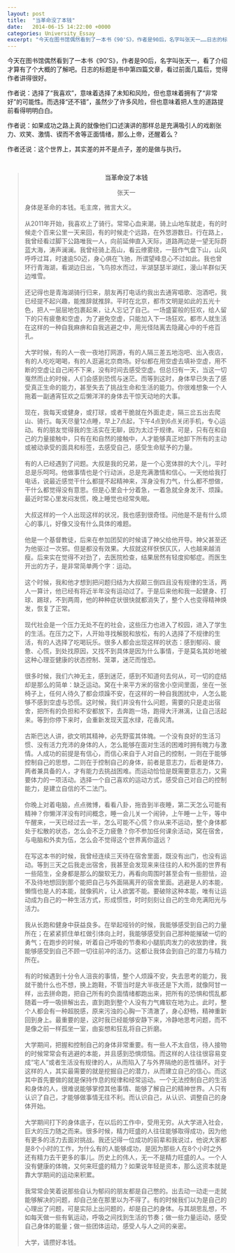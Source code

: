 ```yaml
---
layout: post
title:  "当革命没了本钱"
date:   2014-06-15 14:22:00 +0000
categories: University_Essay
excerpt: "今天在图书馆偶然看到了一本书《90'S》，作者是90后，名字叫张天一……日志的标题是书中第四篇文章，看过前面几篇后，觉得作者讲得很好"
---
```


今天在图书馆偶然看到了一本书《90'S》，作者是90后，名字叫张天一，看了介绍才算有了个大概的了解吧。日志的标题是书中第四篇文章，看过前面几篇后，觉得作者讲得很好。

作者说：选择了“我喜欢”，意味着选择了未知和风险，但也意味着拥有了“非常好”的可能性。而选择“还不错”，虽然少了许多风险，但也意味着把人生的道路提前看得明明白白。

作者说：如果成功之路上真的就像他们口述演讲的那样总是充满吸引人的戏剧张力、欢笑、激情、锲而不舍等正面情绪，那么上帝，还醒着么？

作者还说：这个世界上，其实差的并不是点子，差的是做与执行。

<div>
<br>
<blockquote class='quote-style'>

<div align='center'>
<p><strong>当革命没了本钱</strong></p>
<p>张天一</p>
</div>

身体是革命的本钱。毛主席，微言大义。<br>
<br>
从2011年开始，我喜欢上了骑行。常常心血来潮，骑上山地车就走，有的时候走个百来公里一天来回，有的时候走个远路，在外悠游数日。行在路上，我曾经看过脚下公路唯我一人，向前延伸直入天际，道路两边是一望无际蔚蓝大海，涛声澜澜。我曾经骑上高山，看云缭雾绕，一鼓作气盘下山，山风呼呼过耳，时速逾50迈，身心俱在飞驰，所谓望峰息心不过如此。我也曾环行青海湖，看湖边日出，飞鸟掠水而过，半湖瑟瑟半湖红，漫山羊群似天边堆雪。<br>
<br>
还记得也是青海湖骑行归来，朋友再打电话约我出去通宵唱歌、泡酒吧，我已经提不起兴趣，能推辞就推辞。平时在北京，都市文明是如此的五光十色，把人一层层地包裹起来，让人忘记了自己。一场盛宴般的狂欢，给人留下的只有疲惫和空虚，为了避免空虚，只能加入下一场狂欢。都市人就生活在这样的一种自我麻痹和自我逃避之中，用光怪陆离去隐藏心中的千疮百孔。<br>
<br>
大学时候，有的人一夜一夜地打网游，有的人隔三差五地泡吧、出入夜店，有的人吃吃喝喝，有的人逛遍北京商场。好似都在用空虚去填补空虚，用不断的空虚让自己闲不下来，没有时间去感受空虚。但总归有一天，当这一切戛然而止的时候，人们会感到恐慌与迷茫。而等到这时，身体早已失去了感受真正生命的能力，甚至失去了挑战生命和生活的能力。你很难想象一个人拖着一副通宵狂欢之后懒洋洋的身体去干惊天动地的大事。<br>
<br>
现在，我每天或健身，或打球，或者干脆就在外面走走，隔三岔五出去爬山、骑行。每天尽量12点睡，早上7点起，下午4点到6点关闭手机，专心运动。有的朋友觉得我的生活实在无聊，因为太过于规律。可是，只有在和自己的力量接触中，只有在和自然的接触中，人才能够真正地卸下所有的主动或被动承受的面具和标签，去感受自己，感受生命赋予的力量。<br>
<br>
有的人已经遇到了问题。大叔是我的兄弟，是一个心宽体胖的大个儿，平时总是乐呵呵。他做事情也是个行动派，总是充满激情和信心。一天他给我打电话，说最近感觉干什么都提不起精神来，浑身没有力气，什么都不想做，干什么都觉得没有意思。但是心里会十分着急，一着急就全身发汗、烦躁。最近时常心里发闷发慌，晚上睡觉也经常失眠。<br>
<br>
大叔这样的一个人出现这样的状况，我也感到很奇怪。问他是不是有什么烦心的事儿，好像又没有什么具体的难题。<br>
<br>
他是一个基督教徒，后来在参加团契的时候请了神父给他开导。神父甚至还为他驱过一次邪。但是都没有效果。大叔就这样恹恹仄仄，人也越来越消瘦。后来实在觉得不对劲了，去医院检查，结果居然有轻度抑郁症。而医生开出的方子，是非常简单两个字：运动。<br>
<br>
这个时候，我和他才想到把问题归结为大叔颠三倒四且没有规律的生活，两人一算计，他已经有将近半年没有运动过了。于是后来他和我一起健身、打球、踢球，不到两周，他的种种症状很快就都消失了，整个人也变得精神焕发，恢复了正常。<br>
<br>
现代社会是一个压力无处不在的社会，这些压力也进入了校园，进入了学生的生活。在压力之下，人开始寻找解脱和放松，有的人选择了不规律的生活，有的人选择了吃喝玩乐。很多人都会出现这样的状态：感到郁闷、疲惫、心慌，到处找原因，又找不到具体是因为什么事情，于是莫名其妙地被这种心理亚健康的状态控制、笼罩，迷茫而惶恐。<br>
<br>
很多时候，我们六神无主，感到迷茫，感到不知道何去何从，可一切的症结却是那么的简单：缺乏运动。窝在十来平方米的宿舍小空间里面，坐在一张椅子上，任何人待久了都会烦躁不安，在这样的一种自我困扰中，人怎么能够不感到空虚与恐慌。这时候，我们并没有什么问题，需要的只是走出宿舍，把所有的负担和不安都放下，去奔跑一场，跑得大汗淋漓，让自己活起来。等到你停下来时，会重新发现天蓝水绿，花香风清。<br>
<br>
古斯巴达人讲，欲文明其精神，必先野蛮其体魄。一个没有良好的生活习惯、没有活力充沛的身体的人，怎么能够在面对生活的困难时拥有魄力与激情。人成功的前提是有信心，而信心来自于人对自己的控制，一则在于能够控制自己的思想，二则在于控制自己的身体，前者是意志力，后者是体力，两者兼具备的人，才有能力去挑战困难。而运动恰恰是既需要意志力，又需要体力的一项活动。选择一个自己喜欢的运动方式，感受自己对自己的控制能力，是建立自信的不二法门。<br>
<br>
你晚上对着电脑，点点微博，看看八卦，拖沓到半夜睡，第二天怎么可能有精神？你懒洋洋没有时间概念，睡一会儿关一个闹钟，上午睡一上午，等中午醒来，一天已经过去一半，怎么可能不心慌？你从来不运动，整个身体都处于松散的状态，怎么会不乏力疲惫？你不参加任何课余活动，窝在宿舍，与电脑和外卖为伍，怎么会不觉得这个世界离你遥远？<br>
<br>
在写这本书的时候，我曾经连续三天待在宿舍里面，既没有出门，也没有运动。等到三天之后我走出宿舍，我甚至会发现来来往往的人和外面的世界有一些陌生，全身都是那么的酸软无力，再看向周围时甚至会有一些胆怯，迫不及待地想回到那个能把自己与外面隔离开的宿舍里面。逃避是人的本能，懒惰也是人的本能，就像鸦片，让人欲罢不能。要破除这种本能，唯有让运动成为自己的一种生活方式，形成惯性，时时刻刻让自己的生命充满阳光与活力。<br>
<br>
我从长跑和健身中获益良多。在举起哑铃的时候，我能够感受到自己的力量所在；在紧紧抓住单杠做引体向上时，我能够感受到自己那种能摧破一切的勇气；在跑步的时候，听着自己呼吸的节奏和小腿肌肉发力的收放韵律，我能够感受到自己不顾一切往前冲的活力。这都让我体会到自己的潜力与精力所在。<br>
<br>
有的时候遇到十分令人沮丧的事情，整个人烦躁不安，失去思考的能力，我就干脆什么也不想，换上跑鞋，不管当时是大半夜还是下大雨，就像阿甘一样，出去拼命跑，把自己所有的负面情绪都跑出来，把所有的恐惧和慌乱都随着一呼一吸排解出去，直到跑到整个人没有力气瘫软在地为止。此时，整个人都会有一种超脱感，原来污浊的心胸一下清澈了，身心舒畅，精神重新回到身上。最重要的是，这时我已经能够安静下来，冷静地思考问题，而不是像之前一样孤坐一室，由妄想和狂乱将自己折磨。<br>
<br>
大学期间，把握和控制自己的身体非常重要。有一些人不太自信，待人接物的时候常常会有逃避的本能，并且感到恐惧烦恼。而这样的人往往很容易变成“宅人”或者生活没有规律的人，从而陷入了与外界隔绝的恶性循环。对于这样的人，其实最需要的就是挖掘自己的潜力，从而建立自己的信心。而这其中首先要做的就是保持作息的规律和经常运动。一个无法控制自己的生活和身体的人，很难说能够掌控其他事情、能够了解自己的精神世界。人只有认识了自己，才能够做事情无往不利。而认识自己，从认识、调整自己的身体开始。<br>
<br>
大学期间打下的身体底子，在以后的工作中，受用无穷。从大学进入社会，巨大的压力随之而来。很多时候，精力旺盛的人往往能够取得成功，因为他有更多的活力去面对挑战。我还记得一位成功的前辈和我说过，他说大家都是8个小时的工作，为什么有的人能够成功，是因为那些人在8个小时之外还有精力去干更多的事儿。历史上的伟人，无一不是精力旺盛的人。一个人没有健康的体魄，又何来旺盛的精力？如果说年轻是资本，那么这资本就是靠大学期间的运动来积累。<br>
<br>
我常常会笑着说那些自认为郁闷的朋友都是自己憋的。出去动一动走一走就能够解决的问题，却自己坐在那里以为不得了。有的时候我们以为是自己的心理出了问题，可是实际上出问题的，却是自己的身体。与其胡思乱想，不如每天做一些有氧运动，呼吸之间找到生活的节奏；做一些力量运动，感受自己身体的能量；做一些团体运动，感受人与人之间的亲密。<br>
<br>
大学，请攒好本钱。
</blockquote>

</div>